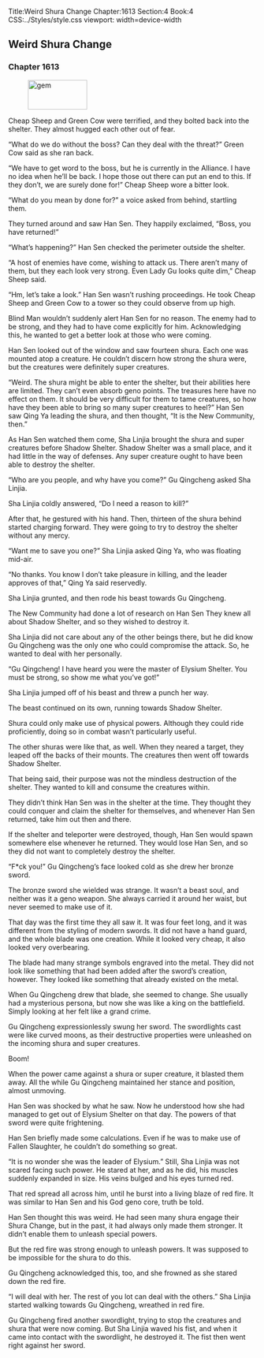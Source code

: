 Title:Weird Shura Change 
Chapter:1613 
Section:4 
Book:4 
CSS:../Styles/style.css 
viewport: width=device-width
  
## Weird Shura Change
### Chapter 1613 
<figure>
	<img src="../Images/gem.gif" alt="gem" id="gem" width="120" height="60" />
</figure>
  

  
  Cheap Sheep and Green Cow were terrified, and they bolted back into the shelter. They almost hugged each other out of fear.

“What do we do without the boss? Can they deal with the threat?” Green Cow said as she ran back.

“We have to get word to the boss, but he is currently in the Alliance. I have no idea when he’ll be back. I hope those out there can put an end to this. If they don’t, we are surely done for!” Cheap Sheep wore a bitter look.

“What do you mean by done for?” a voice asked from behind, startling them.

They turned around and saw Han Sen. They happily exclaimed, “Boss, you have returned!”

“What’s happening?” Han Sen checked the perimeter outside the shelter.

“A host of enemies have come, wishing to attack us. There aren’t many of them, but they each look very strong. Even Lady Gu looks quite dim,” Cheap Sheep said.

“Hm, let’s take a look.” Han Sen wasn’t rushing proceedings. He took Cheap Sheep and Green Cow to a tower so they could observe from up high.

Blind Man wouldn’t suddenly alert Han Sen for no reason. The enemy had to be strong, and they had to have come explicitly for him. Acknowledging this, he wanted to get a better look at those who were coming.

Han Sen looked out of the window and saw fourteen shura. Each one was mounted atop a creature. He couldn’t discern how strong the shura were, but the creatures were definitely super creatures.

“Weird. The shura might be able to enter the shelter, but their abilities here are limited. They can’t even absorb geno points. The treasures here have no effect on them. It should be very difficult for them to tame creatures, so how have they been able to bring so many super creatures to heel?” Han Sen saw Qing Ya leading the shura, and then thought, “It is the New Community, then.”

As Han Sen watched them come, Sha Linjia brought the shura and super creatures before Shadow Shelter. Shadow Shelter was a small place, and it had little in the way of defenses. Any super creature ought to have been able to destroy the shelter.

“Who are you people, and why have you come?” Gu Qingcheng asked Sha Linjia.

Sha Linjia coldly answered, “Do I need a reason to kill?”

After that, he gestured with his hand. Then, thirteen of the shura behind started charging forward. They were going to try to destroy the shelter without any mercy.

“Want me to save you one?” Sha Linjia asked Qing Ya, who was floating mid-air.

“No thanks. You know I don’t take pleasure in killing, and the leader approves of that,” Qing Ya said reservedly.

Sha Linjia grunted, and then rode his beast towards Gu Qingcheng.

The New Community had done a lot of research on Han Sen They knew all about Shadow Shelter, and so they wished to destroy it.

Sha Linjia did not care about any of the other beings there, but he did know Gu Qingcheng was the only one who could compromise the attack. So, he wanted to deal with her personally.

“Gu Qingcheng! I have heard you were the master of Elysium Shelter. You must be strong, so show me what you’ve got!”

Sha Linjia jumped off of his beast and threw a punch her way.

The beast continued on its own, running towards Shadow Shelter.

Shura could only make use of physical powers. Although they could ride proficiently, doing so in combat wasn’t particularly useful.

The other shuras were like that, as well. When they neared a target, they leaped off the backs of their mounts. The creatures then went off towards Shadow Shelter.

That being said, their purpose was not the mindless destruction of the shelter. They wanted to kill and consume the creatures within.

They didn’t think Han Sen was in the shelter at the time. They thought they could conquer and claim the shelter for themselves, and whenever Han Sen returned, take him out then and there.

If the shelter and teleporter were destroyed, though, Han Sen would spawn somewhere else whenever he returned. They would lose Han Sen, and so they did not want to completely destroy the shelter.

“F*ck you!” Gu Qingcheng’s face looked cold as she drew her bronze sword.

The bronze sword she wielded was strange. It wasn’t a beast soul, and neither was it a geno weapon. She always carried it around her waist, but never seemed to make use of it.

That day was the first time they all saw it. It was four feet long, and it was different from the styling of modern swords. It did not have a hand guard, and the whole blade was one creation. While it looked very cheap, it also looked very overbearing.

The blade had many strange symbols engraved into the metal. They did not look like something that had been added after the sword’s creation, however. They looked like something that already existed on the metal.

When Gu Qingcheng drew that blade, she seemed to change. She usually had a mysterious persona, but now she was like a king on the battlefield. Simply looking at her felt like a grand crime.

Gu Qingcheng expressionlessly swung her sword. The swordlights cast were like curved moons, as their destructive properties were unleashed on the incoming shura and super creatures.

Boom!

When the power came against a shura or super creature, it blasted them away. All the while Gu Qingcheng maintained her stance and position, almost unmoving.

Han Sen was shocked by what he saw. Now he understood how she had managed to get out of Elysium Shelter on that day. The powers of that sword were quite frightening.

Han Sen briefly made some calculations. Even if he was to make use of Fallen Slaughter, he couldn’t do something so great.

“It is no wonder she was the leader of Elysium.” Still, Sha Linjia was not scared facing such power. He stared at her, and as he did, his muscles suddenly expanded in size. His veins bulged and his eyes turned red.

That red spread all across him, until he burst into a living blaze of red fire. It was similar to Han Sen and his God geno core, truth be told.

Han Sen thought this was weird. He had seen many shura engage their Shura Change, but in the past, it had always only made them stronger. It didn’t enable them to unleash special powers.

But the red fire was strong enough to unleash powers. It was supposed to be impossible for the shura to do this.

Gu Qingcheng acknowledged this, too, and she frowned as she stared down the red fire.

“I will deal with her. The rest of you lot can deal with the others.” Sha Linjia started walking towards Gu Qingcheng, wreathed in red fire.

Gu Qingcheng fired another swordlight, trying to stop the creatures and shura that were now coming. But Sha Linjia waved his fist, and when it came into contact with the swordlight, he destroyed it. The fist then went right against her sword.
